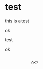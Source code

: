 # test

this is a test

ok

test



ok

```

            OK?
            
```
































